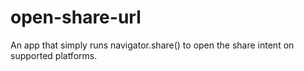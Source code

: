 # open-share-url
An app that simply runs navigator.share() to open the share intent on supported platforms.
